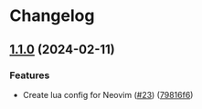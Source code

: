 # Changelog

## [1.1.0](https://github.com/mpriscella/dotfiles/compare/v1.0.0...v1.1.0) (2024-02-11)


### Features

* Create lua config for Neovim ([#23](https://github.com/mpriscella/dotfiles/issues/23)) ([79816f6](https://github.com/mpriscella/dotfiles/commit/79816f61263a441aee83fc70075b4ea779982d35))

